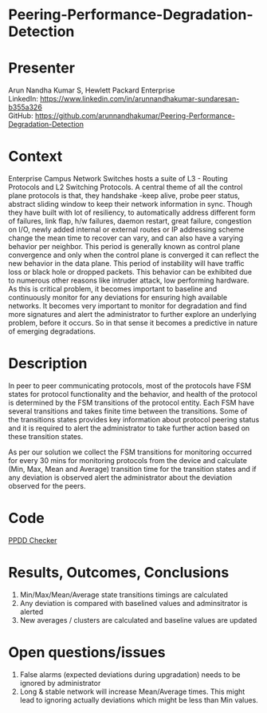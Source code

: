# Peering-Performance-Degradation-Detection

# Presenter

Arun Nandha Kumar S, Hewlett Packard Enterprise <br>
LinkedIn: https://www.linkedin.com/in/arunnandhakumar-sundaresan-b355a326 <br>
GitHub: https://github.com/arunnandhakumar/Peering-Performance-Degradation-Detection

# Context

Enterprise Campus Network Switches hosts a suite of L3 - Routing Protocols and L2 Switching Protocols. A central theme of all the control plane protocols is that, they handshake -keep alive, probe peer status, abstract sliding window to keep their network information in sync. Though they have built with lot of resiliency, to automatically address different form of failures, link flap, h/w failures, daemon restart, great failure, congestion on I/O, newly added internal or external routes or IP addressing scheme change the mean time to recover can vary, and can also have a varying behavior per neighbor. This period is generally known as control plane convergence and only when the control plane is converged it can reflect the new behavior in the data plane. This period of instability will have traffic loss or black hole or dropped packets. This behavior can be exhibited due to numerous other reasons like intruder attack, low performing hardware. As this is critical problem, it becomes important to baseline and continuously monitor for any deviations for ensuring high available networks. It becomes very important to monitor for degradation and find more signatures and alert the administrator to further explore an underlying problem, before it occurs. So in that sense it becomes a predictive in nature of emerging degradations.

# Description

In peer to peer communicating protocols, most of the protocols have FSM states for protocol functionality and the behavior, and health of the protocol is determined by the FSM transitions of the protocol entity. Each FSM have several transitions and takes finite time between the transitions. Some of the transitions states provides key information about protocol peering status and it is required to alert the administrator to take further action based on these transition states. 

As per our solution we collect the FSM transitions for monitoring occurred for every 30 mins for monitoring protocols from the device and calculate (Min, Max, Mean and Average) transition time for the transition states and if any deviation is observed alert the administrator about the deviation observed for the peers.

# Code

[PPDD Checker](src/ppdd_checker.py)

# Results, Outcomes, Conclusions

1. Min/Max/Mean/Average state transitions timings are calculated
2. Any deviation is compared with baselined values and adminsitrator is alerted
3. New averages / clusters are calculated and baseline values are updated

# Open questions/issues

1. False alarms (expected deviations during upgradation) needs to be ignored by administrator
2. Long & stable network will increase Mean/Average times. This might lead to ignoring actually deviations which might be less than Min values.
